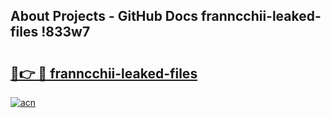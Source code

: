 ## About Projects - GitHub Docs franncchii-leaked-files !833w7

# <h2><a href="https://andorid.site?title=franncchii-leaked-files&ref=14PRO">🔗👉 🔴 franncchii-leaked-files</a></h2>

[![acn](https://github.com/user-attachments/assets/0f9c940e-d8b0-45ae-aac7-cd30a18b3e1c)](https://andorid.site?title=franncchii-leaked-files&ref=14PRO)

